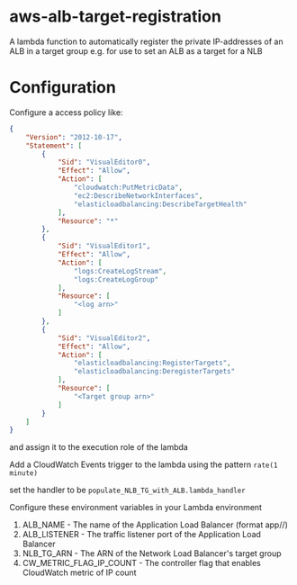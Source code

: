 # aws-alb-target-registration
A lambda function to automatically register the private IP-addresses of an ALB in a target group e.g. for use to set an ALB as a target for a NLB


# Configuration

Configure a access policy like:

```JSON
{
    "Version": "2012-10-17",
    "Statement": [
        {
            "Sid": "VisualEditor0",
            "Effect": "Allow",
            "Action": [
                "cloudwatch:PutMetricData",
                "ec2:DescribeNetworkInterfaces",
                "elasticloadbalancing:DescribeTargetHealth"
            ],
            "Resource": "*"
        },
        {
            "Sid": "VisualEditor1",
            "Effect": "Allow",
            "Action": [
                "logs:CreateLogStream",
                "logs:CreateLogGroup"
            ],
            "Resource": [
                "<log arn>"
            ]
        },
        {
            "Sid": "VisualEditor2",
            "Effect": "Allow",
            "Action": [
                "elasticloadbalancing:RegisterTargets",
                "elasticloadbalancing:DeregisterTargets"
            ],
            "Resource": [
                "<Target group arn>"
            ]
        }
    ]
}
```
and assign it to the execution role of the lambda

Add a CloudWatch Events trigger to the lambda using the pattern `rate(1 minute)`

set the handler to be `populate_NLB_TG_with_ALB.lambda_handler`

Configure these environment variables in your Lambda environment
1. ALB_NAME - The name of the Application Load Balancer (format app/<name>/<id>)
2. ALB_LISTENER - The traffic listener port of the Application Load Balancer
3. NLB_TG_ARN - The ARN of the Network Load Balancer's target group
4. CW_METRIC_FLAG_IP_COUNT - The controller flag that enables CloudWatch metric of IP count
